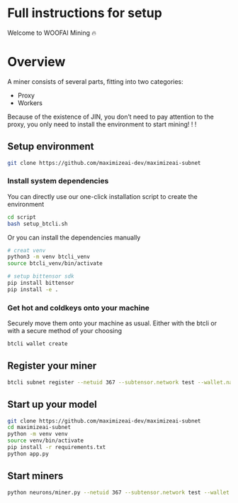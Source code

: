 # Full instructions for setup

Welcome to WOOFAI Mining 🔥

# Overview
A miner consists of several parts, fitting into two categories:

- Proxy
- Workers

Because of the existence of JIN, you don’t need to pay attention to the proxy, you only need to install the environment to start mining! ! !

## Setup environment
```bash
git clone https://github.com/maximizeai-dev/maximizeai-subnet
```

### Install system dependencies
You can directly use our one-click installation script to create the environment
```bash
cd script
bash setup_btcli.sh
```
Or you can install the dependencies manually
```bash
# creat venv 
python3 -m venv btcli_venv
source btcli_venv/bin/activate

# setup bittensor sdk
pip install bittensor
pip install -e .
```

### Get hot and coldkeys onto your machine
Securely move them onto your machine as usual. Either with the btcli or with a secure method of your choosing
```bash
btcli wallet create
```
## Register your miner
```bash
btcli subnet register --netuid 367 --subtensor.network test --wallet.name miner --wallet.hotkey miner
```
## Start up your model
```bash
git clone https://github.com/maximizeai-dev/maximizeai-subnet
cd maximizeai-subnet
python -m venv venv
source venv/bin/activate
pip install -r requirements.txt
python app.py 
```
## Start miners
```bash
python neurons/miner.py --netuid 367 --subtensor.network test --wallet.name miner --wallet.hotkey miner --logging.debug
```

